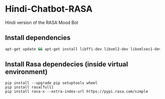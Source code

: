 # Hindi-Chatbot-RASA
Hindi version of the RASA Mood Bot

## Install dependencies

```sh
apt-get update && apt-get install libffi-dev libxml2-dev libxmlsec1-dev libxmlsec1-openssl python3-dev
```

## Install Rasa dependecies (inside virtual environment)

```
pip install --upgrade pip setuptools wheel
pip install rasa[full]
pip install rasa-x --extra-index-url https://pypi.rasa.com/simple
```
